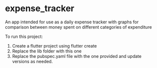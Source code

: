 # expense_tracker
An app intended for use as a daily expense tracker with graphs for comparison between money spent on different categories of expenditure


To run this project:
1. Create a flutter project using flutter create <name>
2. Replace the lib folder with this one
3. Replace the pubspec.yaml file with the one provided and update versions as needed.
